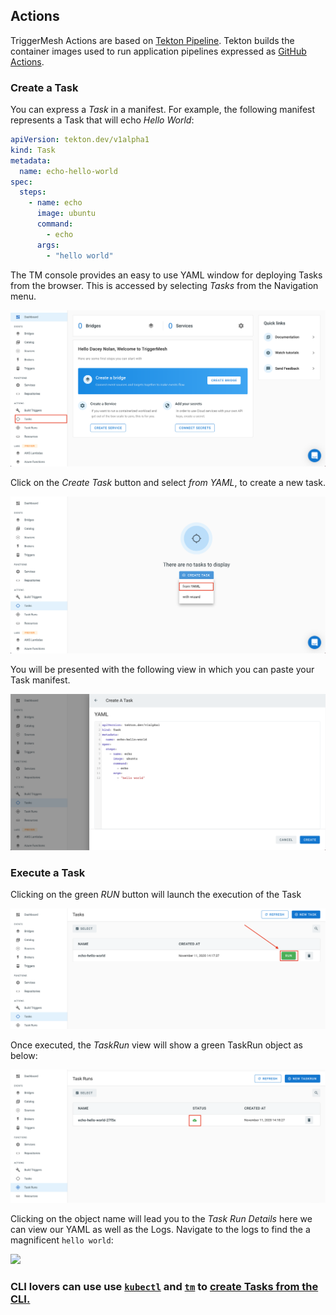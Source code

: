 ## Actions

TriggerMesh Actions are based on [Tekton Pipeline](https://github.com/tektoncd/pipeline). Tekton builds the container images used to run application pipelines expressed as [GitHub Actions](https://github.com/triggermesh/aktion).

### Create a Task

  You can express a _Task_ in a manifest. For example, the following manifest represents a Task that will echo _Hello World_:

```yaml
apiVersion: tekton.dev/v1alpha1
kind: Task
metadata:
  name: echo-hello-world
spec:
  steps:
    - name: echo
      image: ubuntu
      command:
        - echo
      args:
        - "hello world"
```

The TM console provides an easy to use YAML window for deploying Tasks from the browser. This is accessed by selecting _Tasks_ from the Navigation menu.

![](../images/tmDashTask.png)


  Click on the _Create Task_ button and select _from YAML_, to create a new task.

 ![](../images/tmDashCreateTask.png)


You will be presented with the following view in which you can paste your Task manifest.

![](../images/tmTaskYaml.png)

### Execute a Task

Clicking on the green _RUN_ button will launch the execution of the Task

![](../images/taskexec.png)

Once executed, the _TaskRun_ view will show a green TaskRun object as below:

![](../images/taskrunshow.png)

Clicking on the object name will lead you to the _Task Run Details_ here we can view our YAML as well as the Logs. Navigate to the logs to find the a magnificent `hello world`:

![](../images/taskrunlogs.png)


### CLI lovers can use use [`kubectl`](https://kubernetes.io/docs/reference/kubectl/overview/) and [`tm`](https://github.com/triggermesh/tm) to [create Tasks from the CLI.](https://github.com/triggermesh/tm#deployment-pipelines)
